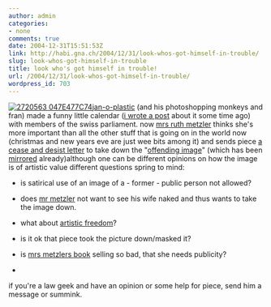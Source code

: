 ```yaml
---
author: admin
categories:
- none
comments: true
date: 2004-12-31T15:51:53Z
link: http://habi.gna.ch/2004/12/31/look-whos-got-himself-in-trouble/
slug: look-whos-got-himself-in-trouble
title: look who's got himself in trouble!
url: /2004/12/31/look-whos-got-himself-in-trouble/
wordpress_id: 703
---
```


[![ 2720563 047E477C74](http://habi.gna.ch/blog/images/_2720563_047e477c74-tm.jpg)](http://habi.gna.ch/blog/images/_2720563_047e477c74.jpg)[jan-o-plastic](http://web-laun.ch/pieceoBlog/index.php) (and his photoshopping monkeys and fran) made a funny little calendar ([i wrote a post](http://habi.gna.ch/blog/archives/000170.html) about it some time ago) with members of the swiss parliament. now [mrs ruth metzler](http://ruthmetzler.ch/) thinks she's more important than all the other stuff that is going on in the world now (christmas and new years eve are just wee bits among it) and sends piece [a cease and desist letter](http://www.web-laun.ch/pieceoBlog/index.php?p=1511) to take down the "[offending image](http://www.web-laun.ch/laclassepolitique2004/july.html)" (which has been [mirrored](http://amsam.org/pics/2nudistsonbeachubba.543.jpg) already)although one can be different opinions on how the image is of artistic value different questions spring to mind:




  * is satirical use of an image of a - former - public person not allowed?


  * does [mr metzler](http://www.amglaw.ch/hosting/AMGLAW/amglaw.nsf/FrameByKey/RWAT-4H2EYV-DE-p) not want to see his wife naked and thus wants to take the image down.


  * what about [artistic freedom](http://www.admin.ch/ch/d/sr/101/a21.html)?


  * is it ok that piece took the picture down/masked it?


  * is [mrs metzlers book](http://ruthmetzler.ch/abashop?i=9755536043624&s=207&p=dynpage&y=nd/grissini%2526alpenbitter.htm) selling so bad, that she needs publicity?


  * 



if you're a law geek and have an opinion or some help for piece, send him a message or summink.

